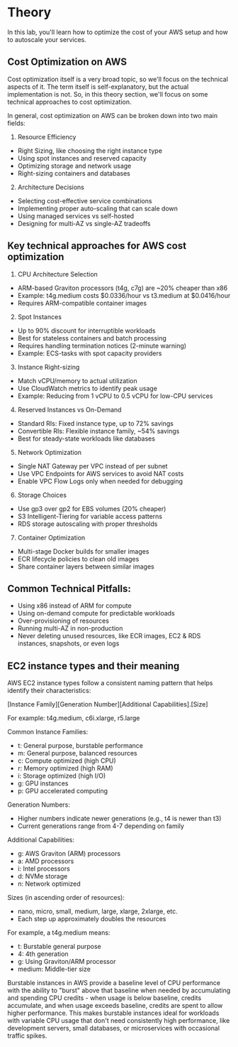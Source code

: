 # Theory

In this lab, you'll learn how to optimize the cost of your AWS setup and how to autoscale your services.

## Cost Optimization on AWS

Cost optimization itself is a very broad topic, so we'll focus on the technical aspects of it.
The term itself is self-explanatory, but the actual implementation is not. So, in this theory section, we'll focus on some technical approaches to cost optimization.

In general, cost optimization on AWS can be broken down into two main fields:

1. Resource Efficiency

- Right Sizing, like choosing the right instance type
- Using spot instances and reserved capacity
- Optimizing storage and network usage
- Right-sizing containers and databases

2. Architecture Decisions

- Selecting cost-effective service combinations
- Implementing proper auto-scaling that can scale down
- Using managed services vs self-hosted
- Designing for multi-AZ vs single-AZ tradeoffs

## Key technical approaches for AWS cost optimization

1. CPU Architecture Selection

- ARM-based Graviton processors (t4g, c7g) are ~20% cheaper than x86
- Example: t4g.medium costs $0.0336/hour vs t3.medium at $0.0416/hour
- Requires ARM-compatible container images

2. Spot Instances

- Up to 90% discount for interruptible workloads
- Best for stateless containers and batch processing
- Requires handling termination notices (2-minute warning)
- Example: ECS-tasks with spot capacity providers

3. Instance Right-sizing

- Match vCPU/memory to actual utilization
- Use CloudWatch metrics to identify peak usage
- Example: Reducing from 1 vCPU to 0.5 vCPU for low-CPU services

4. Reserved Instances vs On-Demand

- Standard RIs: Fixed instance type, up to 72% savings
- Convertible RIs: Flexible instance family, ~54% savings
- Best for steady-state workloads like databases

5. Network Optimization

- Single NAT Gateway per VPC instead of per subnet
- Use VPC Endpoints for AWS services to avoid NAT costs
- Enable VPC Flow Logs only when needed for debugging

6. Storage Choices

- Use gp3 over gp2 for EBS volumes (20% cheaper)
- S3 Intelligent-Tiering for variable access patterns
- RDS storage autoscaling with proper thresholds

7. Container Optimization

- Multi-stage Docker builds for smaller images
- ECR lifecycle policies to clean old images
- Share container layers between similar images


## Common Technical Pitfalls:

- Using x86 instead of ARM for compute
- Using on-demand compute for predictable workloads
- Over-provisioning of resources
- Running multi-AZ in non-production
- Never deleting unused resources, like ECR images, EC2 & RDS instances, snapshots, or even logs


## EC2 instance types and their meaning

AWS EC2 instance types follow a consistent naming pattern that helps identify their characteristics:

[Instance Family][Generation Number][Additional Capabilities].[Size]

For example: t4g.medium, c6i.xlarge, r5.large

Common Instance Families:

- t: General purpose, burstable performance
- m: General purpose, balanced resources
- c: Compute optimized (high CPU)
- r: Memory optimized (high RAM)
- i: Storage optimized (high I/O)
- g: GPU instances
- p: GPU accelerated computing

Generation Numbers:

- Higher numbers indicate newer generations (e.g., t4 is newer than t3)
- Current generations range from 4-7 depending on family

Additional Capabilities:

- g: AWS Graviton (ARM) processors
- a: AMD processors
- i: Intel processors
- d: NVMe storage
- n: Network optimized

Sizes (in ascending order of resources):

- nano, micro, small, medium, large, xlarge, 2xlarge, etc.
- Each step up approximately doubles the resources

For example, a t4g.medium means:

- t: Burstable general purpose
- 4: 4th generation
- g: Using Graviton/ARM processor
- medium: Middle-tier size

Burstable instances in AWS provide a baseline level of CPU performance with the ability to "burst" above that baseline when needed by accumulating and spending CPU credits - when usage is below baseline, credits accumulate, and when usage exceeds baseline, credits are spent to allow higher performance. This makes burstable instances ideal for workloads with variable CPU usage that don't need consistently high performance, like development servers, small databases, or microservices with occasional traffic spikes.
